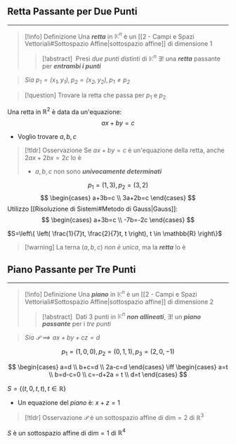 ## Retta Passante per Due Punti
---
>[!info] Definizione
>Una ***retta*** in $\mathbb{K}^n$ è un [[2 - Campi e Spazi Vettoriali#Sottospazio Affine|sottospazio affine]] di dimensione $1$
>>[!abstract] ‎ 
>>Presi *due punti distinti* di $\mathbb{K}^n$ $\exists!$ una ***retta*** passante per ***entrambi i punti***

>*Sia $p_{1}=(x_{1},y_{1}), p_{2}=(x_{2},y_{2}), p_{1}\neq p_{2}$*

>[!question] Trovare la retta che passa per $p_{1}$ e $p_{2}$

Una retta in $\mathbb{R}^2$ è data da un'equazione:
$$
ax+by=c
$$
- Voglio trovare $a,b,c$

>[!tldr] Osservazione
Se $ax+by=c$ è un'equazione della retta, anche $2ax+2bx=2c$ lo è
>- $a,b,c$ non sono ***univocamente determinati***

$$
p_{1}=(1,3),p_{2}=(3,2)
$$
$$
\begin{cases}
a+3b=c \\
3a+2b=c
\end{cases}
$$
Utilizzo [[Risoluzione di Sistemi#Metodo di Gauss|Gauss]]:
$$
\begin{cases}
a+3b=c \\
-7b=-2c
\end{cases}
$$

$S=\left\{  \left( \frac{1}{7}t, \frac{2}{7}t, t \right), t \in \mathbb{R}  \right\}$

>[!warning] La terna $(a,b,c)$ *non è unica*, ma la ***retta*** lo è


## Piano Passante per Tre Punti
---
>[!info] Definizione
>Una ***piano*** in $\mathbb{K}^n$ è un [[2 - Campi e Spazi Vettoriali#Sottospazio Affine|sottospazio affine]] di dimensione $2$
>>[!abstract] ‎ 
>>Dati 3 punti in $\mathbb{K}^n$ ***non allineati***, $\exists!$ un ***piano passante*** per i *tre punti*

>*Sia $\mathcal{P}\implies ax+by+cz=d$*

$$
p_{1}=(1,0,0), p_{2}=(0,1,1), p_{3}=(2,0,-1)
$$

$$
\begin{cases}
a=d \\
b+c=d \\
2a-c=d
\end{cases}
\iff
\begin{cases}
a=t \\
b=d-c=0 \\
c=-d+2a = t \\
d=t
\end{cases}
$$

$S=\{ (t,0,t,t),t\in\mathbb{R} \}$
- Un equazione del *piano* è: $x+z=1$

>[!tldr] Osservazione
>$\mathcal{P}$ è un sottospazio affine di $\text{dim}=2$ di $\mathbb{R}^3$

$S$ è un sottospazio affine di $\text{dim}=1$ di $\mathbb{R}^4$

